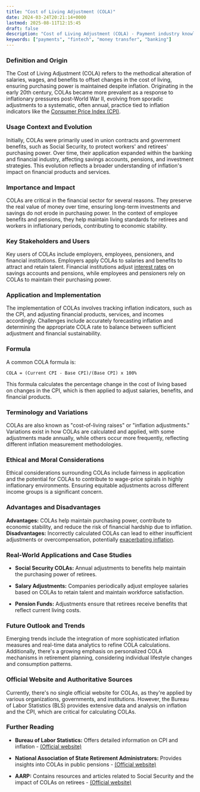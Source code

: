 ```yaml
---
title: "Cost of Living Adjustment (COLA)"
date: 2024-03-24T20:21:14+0000
lastmod: 2025-08-11T12:15:45
draft: false
description: "Cost of Living Adjustment (COLA) - Payment industry knowledge and insights"
keywords: ["payments", "fintech", "money transfer", "banking"]
---
```


### Definition and Origin

The Cost of Living Adjustment (COLA) refers to the methodical alteration of salaries, wages, and benefits to offset changes in the cost of living, ensuring purchasing power is maintained despite inflation. Originating in the early 20th century, COLAs became more prevalent as a response to inflationary pressures post-World War II, evolving from sporadic adjustments to a systematic, often annual, practice tied to inflation indicators like the [Consumer Price Index (CPI)](https://faisalkhan.com/learn/payments-wiki/consumer-price-index-cpi/).

### Usage Context and Evolution

Initially, COLAs were primarily used in union contracts and government benefits, such as Social Security, to protect workers' and retirees' purchasing power. Over time, their application expanded within the banking and financial industry, affecting savings accounts, pensions, and investment strategies. This evolution reflects a broader understanding of inflation's impact on financial products and services.

### Importance and Impact

COLAs are critical in the financial sector for several reasons. They preserve the real value of money over time, ensuring long-term investments and savings do not erode in purchasing power. In the context of employee benefits and pensions, they help maintain living standards for retirees and workers in inflationary periods, contributing to economic stability.

### Key Stakeholders and Users

Key users of COLAs include employers, employees, pensioners, and financial institutions. Employers apply COLAs to salaries and benefits to attract and retain talent. Financial institutions adjust [interest rates](https://faisalkhanllc.xyz/resources/payments-wiki/i/interest/interest-rates/) on savings accounts and pensions, while employees and pensioners rely on COLAs to maintain their purchasing power.

### Application and Implementation

The implementation of COLAs involves tracking inflation indicators, such as the CPI, and adjusting financial products, services, and incomes accordingly. Challenges include accurately forecasting inflation and determining the appropriate COLA rate to balance between sufficient adjustment and financial sustainability.

### Formula

A common COLA formula is:

`COLA = (Current CPI - Base CPI)/(Base CPI) x 100%`

This formula calculates the percentage change in the cost of living based on changes in the CPI, which is then applied to adjust salaries, benefits, and financial products.

### Terminology and Variations

COLAs are also known as "cost-of-living raises" or "inflation adjustments." Variations exist in how COLAs are calculated and applied, with some adjustments made annually, while others occur more frequently, reflecting different inflation measurement methodologies.

### Ethical and Moral Considerations

Ethical considerations surrounding COLAs include fairness in application and the potential for COLAs to contribute to wage-price spirals in highly inflationary environments. Ensuring equitable adjustments across different income groups is a significant concern.

### Advantages and Disadvantages

**Advantages:** COLAs help maintain purchasing power, contribute to economic stability, and reduce the risk of financial hardship due to inflation.
**Disadvantages:** Incorrectly calculated COLAs can lead to either insufficient adjustments or overcompensation, potentially [exacerbating inflation](https://faisalkhanllc.xyz/resources/payments-wiki/h/hyper-inflation/).

### Real-World Applications and Case Studies

- **Social Security COLAs:** Annual adjustments to benefits help maintain the purchasing power of retirees.

- **Salary Adjustments:** Companies periodically adjust employee salaries based on COLAs to retain talent and maintain workforce satisfaction.

- **Pension Funds:** Adjustments ensure that retirees receive benefits that reflect current living costs.

### Future Outlook and Trends

Emerging trends include the integration of more sophisticated inflation measures and real-time data analytics to refine COLA calculations. Additionally, there's a growing emphasis on personalized COLA mechanisms in retirement planning, considering individual lifestyle changes and consumption patterns.

### Official Website and Authoritative Sources

Currently, there's no single official website for COLAs, as they're applied by various organizations, governments, and institutions. However, the Bureau of Labor Statistics (BLS) provides extensive data and analysis on inflation and the CPI, which are critical for calculating COLAs.

### Further Reading

- **Bureau of Labor Statistics:** Offers detailed information on CPI and inflation - [(Official website)](https://www.bls.gov/cpi/)

- **National Association of State Retirement Administrators:** Provides insights into COLAs in public pensions - [(Official website)](https://www.nasra.org/)

- **AARP:** Contains resources and articles related to Social Security and the impact of COLAs on retirees - [(Official website)](https://www.aarp.org/retirement/social-security/)